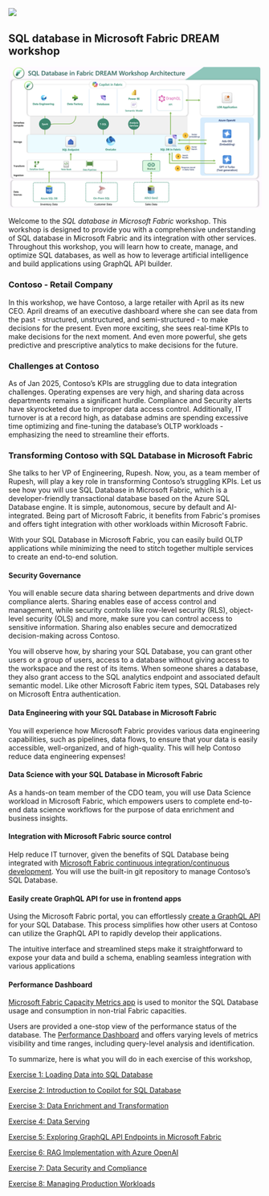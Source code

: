 ![](https://raw.githubusercontent.com/microsoft/sqlworkshops/master/graphics/microsoftlogo.png)
## SQL database in Microsoft Fabric DREAM workshop

<img src="../media/Architecture-diagram.png" alt="Alt Text" width="1000">


Welcome to the *SQL database in Microsoft Fabric* workshop. This workshop is designed to provide you with a comprehensive understanding of SQL database in Microsoft Fabric and its integration with other services. Throughout this workshop, you will learn how to create, manage, and optimize SQL databases, as well as how to leverage artificial intelligence and build applications using GraphQL API builder.


### Contoso - Retail Company
In this workshop, we have Contoso, a large retailer with April as its new CEO. April dreams of an executive dashboard where she can see data from the past - structured, unstructured, and semi-structured - to make decisions for the present. Even more exciting, she sees real-time KPIs to make decisions for the next moment. And even more powerful, she gets predictive and prescriptive analytics to make decisions for the future.

### Challenges at Contoso
As of Jan 2025, Contoso’s KPIs are struggling due to data integration challenges. Operating expenses are very high, and sharing data across departments remains a significant hurdle. Compliance and Security alerts have skyrocketed due to improper data access control. Additionally, IT turnover is at a record high, as database admins are spending excessive time optimizing and fine-tuning the database’s OLTP workloads - emphasizing the need to streamline their efforts.

### Transforming Contoso with SQL Database in Microsoft Fabric

She talks to her VP of Engineering, Rupesh. Now, you, as a team member of Rupesh, will play a key role in transforming Contoso’s struggling KPIs. Let us see how you will use SQL Database in Microsoft Fabric, which is a developer-friendly transactional database based on the Azure SQL Database engine. It is simple, autonomous, secure by default and AI-integrated. Being part of Microsoft Fabric, it benefits from Fabric's promises and offers tight integration with other workloads within Microsoft Fabric.

With your SQL Database in Microsoft Fabric, you can easily build OLTP applications while minimizing the need to stitch together multiple services to create an end-to-end solution.


#### Security Governance
You will enable secure data sharing between departments and drive down compliance alerts. Sharing enables ease of access control and management, while security controls like row-level security (RLS), object-level security (OLS) and more, make sure you can control access to sensitive information. Sharing also enables secure and democratized decision-making across Contoso.

You will observe how, by sharing your SQL Database, you can grant other users or a group of users, access to a database without giving access to the workspace and the rest of its items. When someone shares a database, they also grant access to the SQL analytics endpoint and associated default semantic model. Like other Microsoft Fabric item types, SQL Databases rely on Microsoft Entra authentication. 


#### Data Engineering with your SQL Database in Microsoft Fabric
You will experience how Microsoft Fabric provides various data engineering capabilities, such as pipelines, data flows, to ensure that your data is easily accessible, well-organized, and of high-quality. This will help Contoso reduce data engineering expenses!

#### Data Science with your SQL Database in Microsoft Fabric
As a hands-on team member of the CDO team, you will use Data Science workload in Microsoft Fabric, which empowers users to complete end-to-end data science workflows for the purpose of data enrichment and business insights.   

#### Integration with Microsoft Fabric source control
Help reduce IT turnover, given the benefits of SQL Database being integrated with [Microsoft Fabric continuous integration/continuous development](https://learn.microsoft.com/en-us/fabric/cicd/cicd-overview). You will use the built-in git repository to manage Contoso’s SQL Database. 

#### Easily create GraphQL API for use in frontend apps
Using the Microsoft Fabric portal, you can effortlessly [create a GraphQL API](https://learn.microsoft.com/en-us/fabric/database/sql/graphql-api) for your SQL Database. This process simplifies how other users at Contoso can utilize the GraphQL API to rapidly develop their applications. 

The intuitive interface and streamlined steps make it straightforward to expose your data and build a schema, enabling seamless integration with various applications

#### Performance Dashboard
 [Microsoft Fabric Capacity Metrics app](https://learn.microsoft.com/en-us/fabric/enterprise/metrics-app) is used to monitor the SQL Database usage and consumption in non-trial Fabric capacities.

 Users are provided a one-stop view of the performance status of the database. The [Performance Dashboard](https://learn.microsoft.com/en-us/fabric/database/sql/performance-dashboard) and offers varying levels of metrics visibility and time ranges, including query-level analysis and identification. 


To summarize, here is what you will do in each exercise of this workshop,

[Exercise 1: Loading Data into SQL Database](https://github.com/microsoft/Azure-Analytics-and-AI-Engagement/blob/Fabric-SQL-Workshop/Workshop_Exercises/01%20-%20Loading%20Data%20into%20SQL%20Database.md)

[Exercise 2: Introduction to Copilot for SQL Database](https://github.com/microsoft/Azure-Analytics-and-AI-Engagement/blob/Fabric-SQL-Workshop/Workshop_Exercises/02%20-%20Introduction%20to%20Copilot%20for%20SQL%20Database.md)

[Exercise 3: Data Enrichment and Transformation](https://github.com/microsoft/Azure-Analytics-and-AI-Engagement/blob/Fabric-SQL-Workshop/Workshop_Exercises/03%20-%20Data%20Enrichment.md)

[Exercise 4: Data Serving](https://github.com/microsoft/Azure-Analytics-and-AI-Engagement/blob/Fabric-SQL-Workshop/Workshop_Exercises/04%20-%20Data%20Serving.md)

[Exercise 5: Exploring GraphQL API Endpoints in Microsoft Fabric](https://github.com/microsoft/Azure-Analytics-and-AI-Engagement/blob/Fabric-SQL-Workshop/Workshop_Exercises/05%20-%20Exploring%20GraphQL%20API%20Endpoints%20in%20Microsoft%20Fabric.md)

[Exercise 6: RAG Implementation with Azure OpenAI](https://github.com/microsoft/Azure-Analytics-and-AI-Engagement/blob/Fabric-SQL-Workshop/Workshop_Exercises/06-%20RAG%20Implementation%20with%20Azure%20OpenAI.md)

[Exercise 7: Data Security and Compliance](https://github.com/microsoft/Azure-Analytics-and-AI-Engagement/blob/Fabric-SQL-Workshop/Workshop_Exercises/07%20-%20Data%20Security%20and%20Compliance.md)

[Exercise 8: Managing Production Workloads](https://github.com/microsoft/Azure-Analytics-and-AI-Engagement/blob/Fabric-SQL-Workshop/Workshop_Exercises/08%20-%20Managing%20Production%20Workloads.md)
